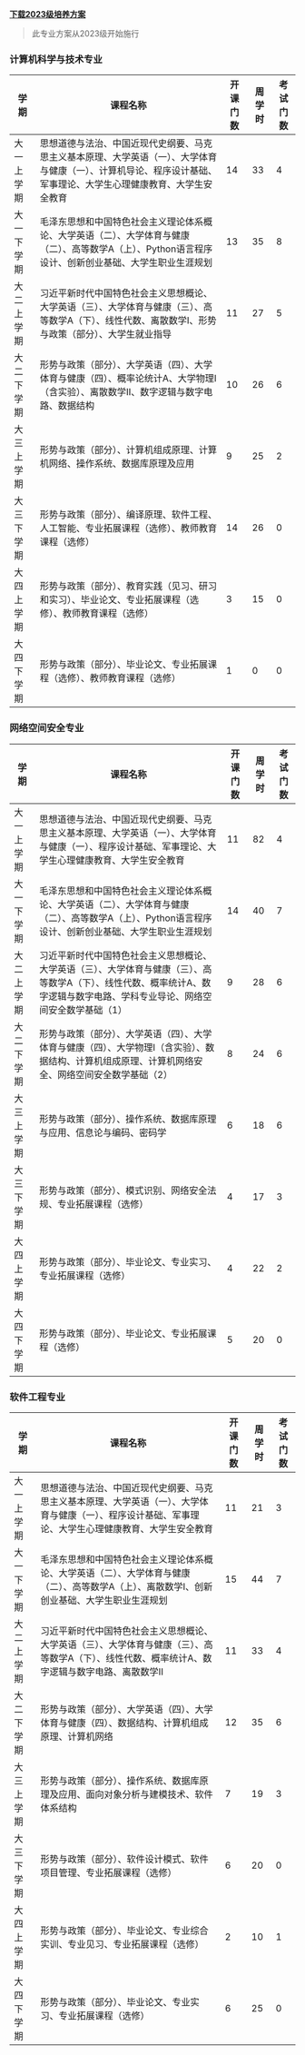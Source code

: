 [**下载2023级培养方案**](/日常/uploads/2023版培养方案.pdf)

> 此专业方案从2023级开始施行

### 计算机科学与技术专业

| 学期         | 课程名称                                         | 开课门数 | 周学时 | 考试门数 |
|------------|------------------------------------------------|---------|-------|---------|
| 大一上学期    | 思想道德与法治、中国近现代史纲要、马克思主义基本原理、大学英语（一）、大学体育与健康（一）、计算机导论、程序设计基础、军事理论、大学生心理健康教育、大学生安全教育 | 14      | 33    | 4       |
| 大一下学期    | 毛泽东思想和中国特色社会主义理论体系概论、大学英语（二）、大学体育与健康（二）、高等数学A（上）、Python语言程序设计、创新创业基础、大学生职业生涯规划 | 13      | 35    | 8       |
| 大二上学期    | 习近平新时代中国特色社会主义思想概论、大学英语（三）、大学体育与健康（三）、高等数学A（下）、线性代数、离散数学I、形势与政策（部分）、大学生就业指导 | 11      | 27    | 5       |
| 大二下学期    | 形势与政策（部分）、大学英语（四）、大学体育与健康（四）、概率论统计A、大学物理I（含实验）、离散数学II、数字逻辑与数字电路、数据结构 | 10      | 26    | 6       |
| 大三上学期    | 形势与政策（部分）、计算机组成原理、计算机网络、操作系统、数据库原理及应用                | 9       | 25    | 2       |
| 大三下学期    | 形势与政策（部分）、编译原理、软件工程、人工智能、专业拓展课程（选修）、教师教育课程（选修） | 14      | 26    | 0       |
| 大四上学期    | 形势与政策（部分）、教育实践（见习、研习和实习）、毕业论文、专业拓展课程（选修）、教师教育课程（选修） | 3       | 15    | 0       |
| 大四下学期    | 形势与政策（部分）、毕业论文、专业拓展课程（选修）、教师教育课程（选修）               | 1       | 0     | 0       |

### 网络空间安全专业

| 学期         | 课程名称                                         | 开课门数 | 周学时 | 考试门数 |
|------------|------------------------------------------------|---------|-------|---------|
| 大一上学期    | 思想道德与法治、中国近现代史纲要、马克思主义基本原理、大学英语（一）、大学体育与健康（一）、程序设计基础、军事理论、大学生心理健康教育、大学生安全教育 | 11      | 82    | 4       |
| 大一下学期    | 毛泽东思想和中国特色社会主义理论体系概论、大学英语（二）、大学体育与健康（二）、高等数学A（上）、Python语言程序设计、创新创业基础、大学生职业生涯规划 | 14      | 40    | 7       |
| 大二上学期    | 习近平新时代中国特色社会主义思想概论、大学英语（三）、大学体育与健康（三）、高等数学A（下）、线性代数、概率统计A、数字逻辑与数字电路、学科专业导论、网络空间安全数学基础（1） | 9       | 28    | 6       |
| 大二下学期    | 形势与政策（部分）、大学英语（四）、大学体育与健康（四）、大学物理I（含实验）、数据结构、计算机组成原理、计算机网络安全、网络空间安全数学基础（2） | 8       | 24    | 6       |
| 大三上学期    | 形势与政策（部分）、操作系统、数据库原理与应用、信息论与编码、密码学                  | 6       | 18    | 6       |
| 大三下学期    | 形势与政策（部分）、模式识别、网络安全法规、专业拓展课程（选修）                     | 4       | 17    | 3       |
| 大四上学期    | 形势与政策（部分）、毕业论文、专业实习、专业拓展课程（选修）                        | 4       | 22    | 2       |
| 大四下学期    | 形势与政策（部分）、毕业论文、专业拓展课程（选修）                                 | 5       | 20    | 0       |

### 软件工程专业

| 学期         | 课程名称                                         | 开课门数 | 周学时 | 考试门数 |
|------------|------------------------------------------------|---------|-------|---------|
| 大一上学期    | 思想道德与法治、中国近现代史纲要、马克思主义基本原理、大学英语（一）、大学体育与健康（一）、程序设计基础、军事理论、大学生心理健康教育、大学生安全教育 | 11      | 21    | 3       |
| 大一下学期    | 毛泽东思想和中国特色社会主义理论体系概论、大学英语（二）、大学体育与健康（二）、高等数学A（上）、离散数学I、创新创业基础、大学生职业生涯规划 | 15      | 44    | 7       |
| 大二上学期    | 习近平新时代中国特色社会主义思想概论、大学英语（三）、大学体育与健康（三）、高等数学A（下）、线性代数、概率统计A、数字逻辑与数字电路、离散数学II  | 11      | 33    | 4       |
| 大二下学期    | 形势与政策（部分）、大学英语（四）、大学体育与健康（四）、数据结构、计算机组成原理、计算机网络                 | 12      | 35    | 6       |
| 大三上学期    | 形势与政策（部分）、操作系统、数据库原理及应用、面向对象分析与建模技术、软件体系结构                 | 7       | 19    | 3       |
| 大三下学期    | 形势与政策（部分）、软件设计模式、软件项目管理、专业拓展课程（选修）                      | 6       | 20    | 0       |
| 大四上学期    | 形势与政策（部分）、毕业论文、专业综合实训、专业见习、专业拓展课程（选修）                 | 2       | 10    | 1       |
| 大四下学期    | 形势与政策（部分）、毕业论文、专业实习、专业拓展课程（选修）                          | 6       | 25    | 0       |